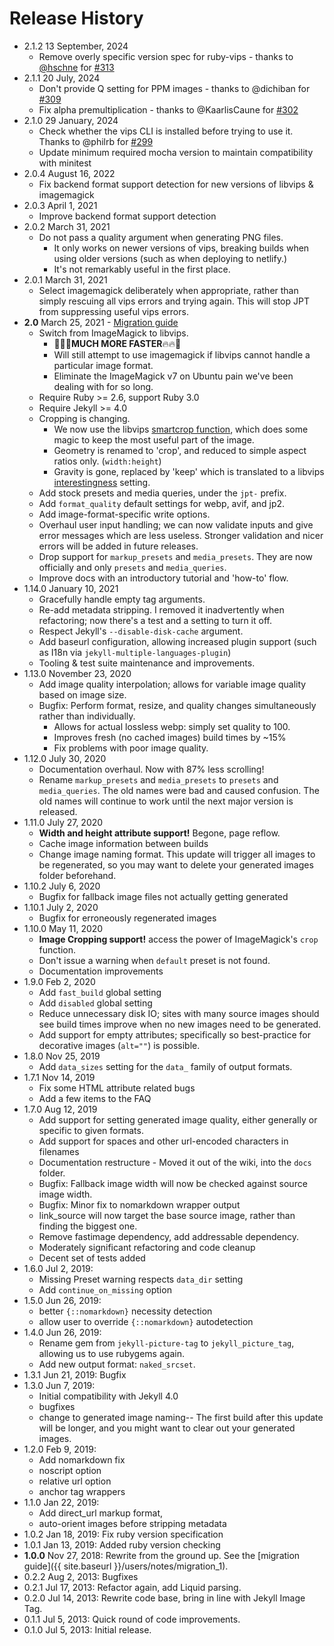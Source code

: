 ---
---
# Release History

* 2.1.2 13 September, 2024
  * Remove overly specific version spec for ruby-vips - thanks to [@hschne](https://github.com/hschne) for [#313](https://github.com/rbuchberger/jekyll_picture_tag/pull/313)
* 2.1.1 20 July, 2024
  * Don't provide Q setting for PPM images - thanks to @dichiban for [#309](https://github.com/rbuchberger/jekyll_picture_tag/pull/309)
  * Fix alpha premultiplication - thanks to @KaarlisCaune for [#302](https://github.com/rbuchberger/jekyll_picture_tag/pull/302)
* 2.1.0 29 January, 2024
  * Check whether the vips CLI is installed before trying to use it. Thanks to @philrb for 
    [#299](https://github.com/rbuchberger/jekyll_picture_tag/pull/299)
  * Update minimum required mocha version to maintain compatibility with minitest
* 2.0.4 August 16, 2022
  * Fix backend format support detection for new versions of libvips & imagemagick
* 2.0.3 April 1, 2021
  * Improve backend format support detection
* 2.0.2 March 31, 2021
  * Do not pass a quality argument when generating PNG files.
    * It only works on newer versions of vips, breaking builds when using older
      versions (such as when deploying to netlify.)
    * It's not remarkably useful in the first place.
* 2.0.1 March 31, 2021
  * Select imagemagick deliberately when appropriate, rather than simply rescuing all vips errors
    and trying again. This will stop JPT from suppressing useful vips errors.
* **2.0** March 25, 2021 - [Migration guide](/jekyll_picture_tag/users/notes/migration_2)
  * Switch from ImageMagick to libvips.
    * 🚀🔥🔥**MUCH MORE FASTER**🔥🔥🚀
    * Will still attempt to use imagemagick if libvips cannot handle a
      particular image format.
    * Eliminate the ImageMagick v7 on Ubuntu pain we've been dealing with for so
      long.
  * Require Ruby >= 2.6, support Ruby 3.0
  * Require Jekyll >= 4.0
  * Cropping is changing.
      * We now use the libvips
        [smartcrop function](https://www.rubydoc.info/gems/ruby-vips/Vips/Image#smartcrop-instance_method),
        which does some magic to keep the most useful part of the image.
      * Geometry is renamed to 'crop', and reduced to simple aspect ratios only. (`width:height`)
      * Gravity is gone, replaced by 'keep' which is translated to a libvips
        [interestingness](https://www.rubydoc.info/gems/ruby-vips/Vips/Interesting) setting.
  * Add stock presets and media queries, under the `jpt-` prefix.
  * Add `format_quality` default settings for webp, avif, and jp2.
  * Add image-format-specific write options.
  * Overhaul user input handling; we can now validate inputs and give error
    messages which are less useless. Stronger validation and nicer errors will be added in future
    releases.
  * Drop support for `markup_presets` and `media_presets`. They are now
    officially and only `presets` and `media_queries`.
  * Improve docs with an introductory tutorial and 'how-to' flow.
* 1.14.0 January 10, 2021
  * Gracefully handle empty tag arguments.
  * Re-add metadata stripping. I removed it inadvertently when refactoring; now
    there's a test and a setting to turn it off.
  * Respect Jekyll's `--disable-disk-cache` argument.
  * Add baseurl configuration, allowing increased plugin support (such as I18n via `jekyll-multiple-languages-plugin`)
  * Tooling & test suite maintenance and improvements.
* 1.13.0 November 23, 2020
  * Add image quality interpolation; allows for variable image quality based on image size.
  * Bugfix: Perform format, resize, and quality changes simultaneously rather than individually.
    * Allows for actual lossless webp: simply set quality to 100.
    * Improves fresh (no cached images) build times by ~15%
    * Fix problems with poor image quality.
* 1.12.0 July 30, 2020
  * Documentation overhaul. Now with 87% less scrolling!
  * Rename `markup_presets` and `media_presets` to `presets` and
    `media_queries`. The old names were bad and caused confusion. The old names
    will continue to work until the next major version is released.
* 1.11.0 July 27, 2020
  * **Width and height attribute support!** Begone, page reflow.
  * Cache image information between builds
  * Change image naming format. This update will trigger all images to be
    regenerated, so you may want to delete your generated images folder
    beforehand.
* 1.10.2 July 6, 2020
  * Bugfix for fallback image files not actually getting generated
* 1.10.1 July 2, 2020
  * Bugfix for erroneously regenerated images
* 1.10.0 May 11, 2020
  * **Image Cropping support!** access the power of ImageMagick's `crop` function.
  * Don't issue a warning when `default` preset is not found.
  * Documentation improvements
* 1.9.0 Feb 2, 2020
  * Add `fast_build` global setting
  * Add `disabled` global setting
  * Reduce unnecessary disk IO; sites with many source images should see build
  times improve when no new images need to be generated.
  * Add support for empty attributes; specifically so best-practice for
    decorative images (`alt=""`) is possible.
* 1.8.0 Nov 25, 2019
  * Add `data_sizes` setting for the `data_` family of output formats.
* 1.7.1 Nov 14, 2019
  * Fix some HTML attribute related bugs
  * Add a few items to the FAQ
* 1.7.0 Aug 12, 2019
  * Add support for setting generated image quality, either generally or
    specific to given formats.
  * Add support for spaces and other url-encoded characters in filenames
  * Documentation restructure - Moved it out of the wiki, into the `docs`
    folder.
  * Bugfix: Fallback image width will now be checked against source image width.
  * Bugfix: Minor fix to nomarkdown wrapper output
  * link_source will now target the base source image, rather than finding the
    biggest one.
  * Remove fastimage dependency, add addressable dependency.
  * Moderately significant refactoring and code cleanup
  * Decent set of tests added
* 1.6.0 Jul  2, 2019:
  * Missing Preset warning respects `data_dir` setting
  * Add `continue_on_missing` option
* 1.5.0 Jun 26, 2019:
  * better `{::nomarkdown}` necessity detection
  * allow user to override `{::nomarkdown}` autodetection
* 1.4.0 Jun 26, 2019:
  * Rename gem from `jekyll-picture-tag` to `jekyll_picture_tag`, allowing us to
    use rubygems again.
  * Add new output format: `naked_srcset`.
* 1.3.1 Jun 21, 2019: Bugfix
* 1.3.0 Jun  7, 2019:
  * Initial compatibility with Jekyll 4.0
  * bugfixes
  * change to generated image naming-- The first build after this update will be
    longer, and you might want to clear out your generated images.
* 1.2.0 Feb  9, 2019:
  * Add nomarkdown fix
  * noscript option
  * relative url option
  * anchor tag wrappers
* 1.1.0 Jan 22, 2019:
  * Add direct_url markup format,
  * auto-orient images before stripping metadata
* 1.0.2 Jan 18, 2019: Fix ruby version specification
* 1.0.1 Jan 13, 2019: Added ruby version checking
* **1.0.0** Nov 27, 2018: Rewrite from the ground up. See the [migration guide]({{ site.baseurl
  }}/users/notes/migration_1).
* 0.2.2 Aug  2, 2013: Bugfixes
* 0.2.1 Jul 17, 2013: Refactor again, add Liquid parsing.
* 0.2.0 Jul 14, 2013: Rewrite code base, bring in line with Jekyll Image Tag.
* 0.1.1 Jul  5, 2013: Quick round of code improvements.
* 0.1.0 Jul  5, 2013: Initial release.
